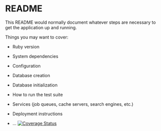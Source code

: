 # README

This README would normally document whatever steps are necessary to get the
application up and running.

Things you may want to cover:

* Ruby version

* System dependencies

* Configuration

* Database creation

* Database initialization

* How to run the test suite

* Services (job queues, cache servers, search engines, etc.)

* Deployment instructions

* ...
[![Coverage Status](https://coveralls.io/repos/github/IMS-Global-Org/sensei-react-app/badge.svg?branch=master)](https://coveralls.io/github/IMS-Global-Org/sensei-react-app?branch=master)
